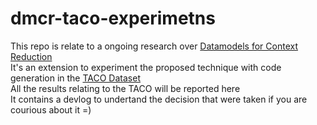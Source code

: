 # dmcr-taco-experimetns

This repo is relate to a ongoing research over [Datamodels for Context Reduction](https://github.com/CaioRhoden/datamodels-context-reduction)  </br>
It's an extension to experiment the proposed technique with code generation in the [TACO Dataset](https://github.com/FlagOpen/TACO)  </br>
All the results relating to the TACO will be reported here  </br>
It contains a devlog to undertand the decision that were taken if you are courious about it =)
